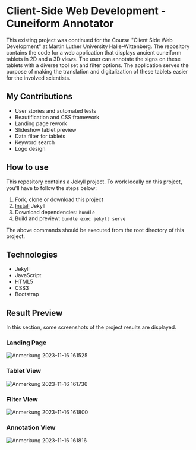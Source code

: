 # Client-Side Web Development - Cuneiform Annotator
This existing project was continued for the Course "Client Side Web Development" at Martin Luther University Halle-Wittenberg. The repository contains the code for a web application that displays ancient cuneiform tablets in 2D and a 3D views. The user can annotate the signs on these tablets with a diverse tool set and filter options. The application serves the purpose of making the translation and digitalization of these tablets easier for the involved scientists.

## My Contributions

* User stories and automated tests
* Beautification and CSS framework
* Landing page rework
* Slideshow tablet preview
* Data filter for tablets
* Keyword search
* Logo design

## How to use

This repository contains a Jekyll project. To work locally on this project, you'll have to follow the steps below:

1. Fork, clone or download this project
1. [Install](https://jekyllrb.com/docs/installation/) Jekyll
1. Download dependencies: `bundle`
1. Build and preview: `bundle exec jekyll serve`

The above commands should be executed from the root directory of this project.

## Technologies

* Jekyll
* JavaScript
* HTML5
* CSS3
* Bootstrap

## Result Preview

In this section, some screenshots of the project results are displayed.

### Landing Page

![Anmerkung 2023-11-16 161525](https://github.com/mgagel/cuneiform-annotator/assets/73076495/caad23da-918f-46d3-a818-a154935571ec)

### Tablet View

![Anmerkung 2023-11-16 161736](https://github.com/mgagel/cuneiform-annotator/assets/73076495/7f6b3d39-218b-408d-bb35-f5017a26ce22)

### Filter View

![Anmerkung 2023-11-16 161800](https://github.com/mgagel/cuneiform-annotator/assets/73076495/72206a26-a40c-4d4d-8ff0-fdeb1d81b3bd)

### Annotation View

![Anmerkung 2023-11-16 161816](https://github.com/mgagel/cuneiform-annotator/assets/73076495/5262d5ea-fe4f-4c9c-af6d-484da2feca6a)

